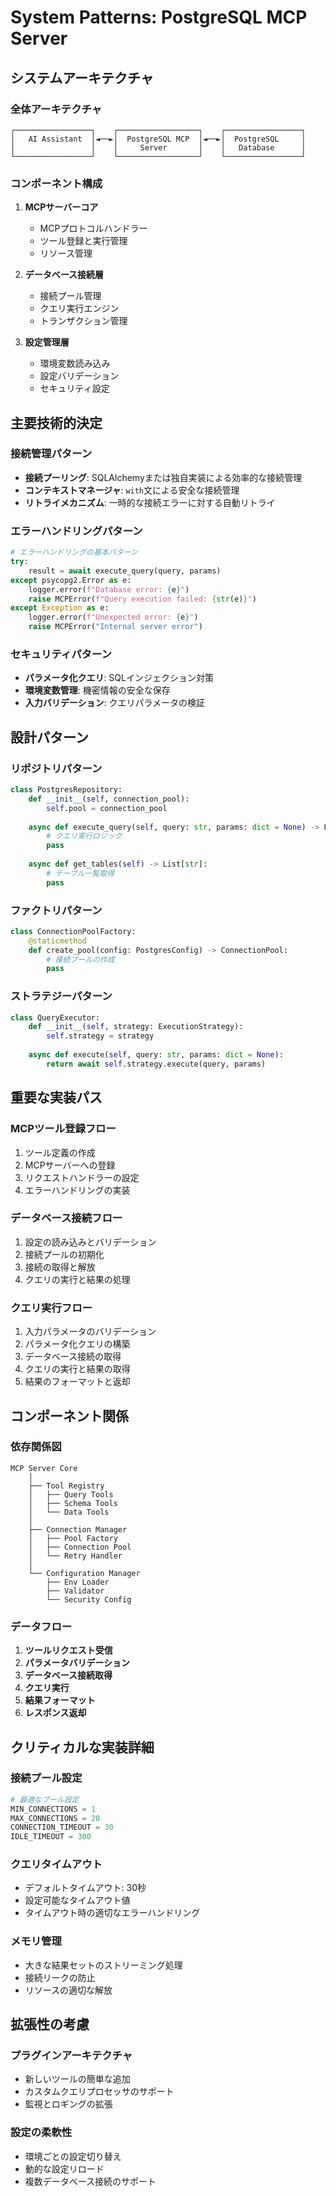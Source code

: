 # System Patterns: PostgreSQL MCP Server

## システムアーキテクチャ

### 全体アーキテクチャ
```
┌─────────────────┐    ┌──────────────────┐    ┌─────────────────┐
│   AI Assistant  │◄──►│  PostgreSQL MCP  │◄──►│  PostgreSQL     │
│                 │    │     Server       │    │   Database      │
└─────────────────┘    └──────────────────┘    └─────────────────┘
```

### コンポーネント構成
1. **MCPサーバーコア**
   - MCPプロトコルハンドラー
   - ツール登録と実行管理
   - リソース管理

2. **データベース接続層**
   - 接続プール管理
   - クエリ実行エンジン
   - トランザクション管理

3. **設定管理層**
   - 環境変数読み込み
   - 設定バリデーション
   - セキュリティ設定

## 主要技術的決定

### 接続管理パターン
- **接続プーリング**: SQLAlchemyまたは独自実装による効率的な接続管理
- **コンテキストマネージャ**: `with`文による安全な接続管理
- **リトライメカニズム**: 一時的な接続エラーに対する自動リトライ

### エラーハンドリングパターン
```python
# エラーハンドリングの基本パターン
try:
    result = await execute_query(query, params)
except psycopg2.Error as e:
    logger.error(f"Database error: {e}")
    raise MCPError(f"Query execution failed: {str(e)}")
except Exception as e:
    logger.error(f"Unexpected error: {e}")
    raise MCPError("Internal server error")
```

### セキュリティパターン
- **パラメータ化クエリ**: SQLインジェクション対策
- **環境変数管理**: 機密情報の安全な保存
- **入力バリデーション**: クエリパラメータの検証

## 設計パターン

### リポジトリパターン
```python
class PostgresRepository:
    def __init__(self, connection_pool):
        self.pool = connection_pool
    
    async def execute_query(self, query: str, params: dict = None) -> List[Dict]:
        # クエリ実行ロジック
        pass
    
    async def get_tables(self) -> List[str]:
        # テーブル一覧取得
        pass
```

### ファクトリパターン
```python
class ConnectionPoolFactory:
    @staticmethod
    def create_pool(config: PostgresConfig) -> ConnectionPool:
        # 接続プールの作成
        pass
```

### ストラテジーパターン
```python
class QueryExecutor:
    def __init__(self, strategy: ExecutionStrategy):
        self.strategy = strategy
    
    async def execute(self, query: str, params: dict = None):
        return await self.strategy.execute(query, params)
```

## 重要な実装パス

### MCPツール登録フロー
1. ツール定義の作成
2. MCPサーバーへの登録
3. リクエストハンドラーの設定
4. エラーハンドリングの実装

### データベース接続フロー
1. 設定の読み込みとバリデーション
2. 接続プールの初期化
3. 接続の取得と解放
4. クエリの実行と結果の処理

### クエリ実行フロー
1. 入力パラメータのバリデーション
2. パラメータ化クエリの構築
3. データベース接続の取得
4. クエリの実行と結果の取得
5. 結果のフォーマットと返却

## コンポーネント関係

### 依存関係図
```
MCP Server Core
    │
    ├── Tool Registry
    │   ├── Query Tools
    │   ├── Schema Tools
    │   └── Data Tools
    │
    ├── Connection Manager
    │   ├── Pool Factory
    │   ├── Connection Pool
    │   └── Retry Handler
    │
    └── Configuration Manager
        ├── Env Loader
        ├── Validator
        └── Security Config
```

### データフロー
1. **ツールリクエスト受信**
2. **パラメータバリデーション**
3. **データベース接続取得**
4. **クエリ実行**
5. **結果フォーマット**
6. **レスポンス返却**

## クリティカルな実装詳細

### 接続プール設定
```python
# 最適なプール設定
MIN_CONNECTIONS = 1
MAX_CONNECTIONS = 20
CONNECTION_TIMEOUT = 30
IDLE_TIMEOUT = 300
```

### クエリタイムアウト
- デフォルトタイムアウト: 30秒
- 設定可能なタイムアウト値
- タイムアウト時の適切なエラーハンドリング

### メモリ管理
- 大きな結果セットのストリーミング処理
- 接続リークの防止
- リソースの適切な解放

## 拡張性の考慮

### プラグインアーキテクチャ
- 新しいツールの簡単な追加
- カスタムクエリプロセッサのサポート
- 監視とロギングの拡張

### 設定の柔軟性
- 環境ごとの設定切り替え
- 動的な設定リロード
- 複数データベース接続のサポート
